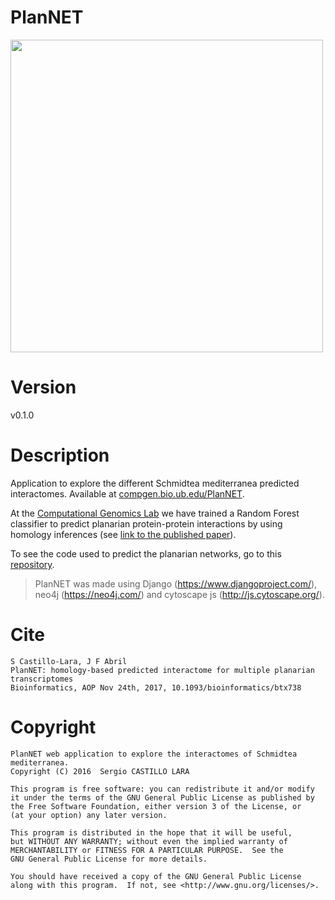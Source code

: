 # PlanNET

<img src="https://github.com/scastlara/PlaNet/blob/master/NetExplorer/static/Images/logo-new-version2.png" width="500">


# Version
v0.1.0

# Description
Application to explore the different Schmidtea mediterranea predicted interactomes. Available at [compgen.bio.ub.edu/PlanNET](https://compgen.bio.ub.edu/PlanNET).

At the [Computational Genomics Lab](https://compgen.bio.ub.edu) we have trained a Random Forest classifier to predict planarian protein-protein interactions by using homology inferences (see [link to the published paper](https://academic.oup.com/bioinformatics/advance-article/doi/10.1093/bioinformatics/btx738/4657068)).

To see the code used to predict the planarian networks, go to this [repository](https://github.com/scastlara/PlanNET-software).

> PlanNET was made using Django (https://www.djangoproject.com/), neo4j (https://neo4j.com/) and cytoscape js (http://js.cytoscape.org/).

# Cite
```
S Castillo-Lara, J F Abril
PlanNET: homology-based predicted interactome for multiple planarian transcriptomes
Bioinformatics, AOP Nov 24th, 2017, 10.1093/bioinformatics/btx738
```
# Copyright
```
PlanNET web application to explore the interactomes of Schmidtea mediterranea.
Copyright (C) 2016  Sergio CASTILLO LARA

This program is free software: you can redistribute it and/or modify
it under the terms of the GNU General Public License as published by
the Free Software Foundation, either version 3 of the License, or
(at your option) any later version.

This program is distributed in the hope that it will be useful,
but WITHOUT ANY WARRANTY; without even the implied warranty of
MERCHANTABILITY or FITNESS FOR A PARTICULAR PURPOSE.  See the
GNU General Public License for more details.

You should have received a copy of the GNU General Public License
along with this program.  If not, see <http://www.gnu.org/licenses/>.
```
